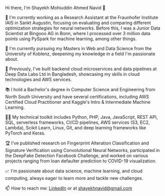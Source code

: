 Hi there, I'm Shayekh Mohiuddin Ahmed Navid 👋

🔭 I'm currently working as a Research Assistant at the Fraunhofer Institute IAIS in Sankt Augustin, focusing on evaluating and comparing different optimization strategies for neural networks. Before this, I was a Junior Data Scientist at Bingooo AG in Bonn, where I processed over 3 million data points using PySpark for machine learning, among other things.

🌱 I'm currently pursuing my Masters in Web and Data Science from the University of Koblenz, deepening my knowledge in a field I'm passionate about.

💼 Previously, I've built backend cloud microservices and data pipelines at Deep Data Labs Ltd in Bangladesh, showcasing my skills in cloud technologies and AWS services.

📚 I hold a Bachelor's degree in Computer Science and Engineering from North South University and have several certifications, including AWS Certified Cloud Practitioner and Kaggle's Intro & Intermediate Machine Learning.

👨‍💻 My technical toolkit includes Python, PHP, Java, JavaScript, REST API, SQL, serverless frameworks, CI/CD pipelines, AWS services (S3, EC2, Lambda), Scikit Learn, Linux, Git, and deep learning frameworks like PyTorch and Keras.

🏆 I've published research on Fingerprint Alteration Classification and Signature Verification using Convolutional Neural Networks, participated in the DeepFake Detection Facebook Challenge, and worked on various projects ranging from loan defaulter prediction to COVID-19 visualization.

📈 I'm passionate about data science, machine learning, and cloud computing, always eager to learn more and tackle new challenges.

📫 How to reach me: [LinkedIn](https://www.linkedin.com/in/shayekhnavid/) or at shayekhnavid@gmail.com



<!--
**shayekh00/shayekh00** is a ✨ _special_ ✨ repository because its `README.md` (this file) appears on your GitHub profile.

Here are some ideas to get you started:

- 🔭 I’m currently working on ...
- 🌱 I’m currently learning ...
- 👯 I’m looking to collaborate on ...
- 🤔 I’m looking for help with ...
- 💬 Ask me about ...
- 📫 How to reach me: ...
- 😄 Pronouns: ...
- ⚡ Fun fact: ...
-->
